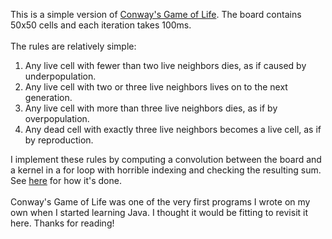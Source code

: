 <br><br>

This is a simple version of [Conway's Game of Life](https://en.wikipedia.org/wiki/Conway's_Game_of_Life). The board contains 50x50 cells and each iteration takes 100ms. 
<br><br>
The rules are relatively simple:
  1. Any live cell with fewer than two live neighbors dies, as if caused by underpopulation.
  2. Any live cell with two or three live neighbors lives on to the next generation.
  3. Any live cell with more than three live neighbors dies, as if by overpopulation.
  4. Any dead cell with exactly three live neighbors becomes a live cell, as if by reproduction.

I implement these rules by computing a convolution between the board and a kernel in a for loop with horrible indexing and checking the resulting sum. See [here](https://github.com/mldangelo/mldangelo/tree/master/app/pages/posts/first/Conway.js) for how it's done. 
<br><br>
Conway's Game of Life was one of the very first programs I wrote on my own when I started learning Java. I thought it would be fitting to revisit it here. Thanks for reading! 

<br>
